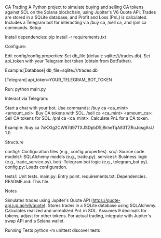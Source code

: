 CA Trading
A Python project to simulate buying and selling CA tokens against SOL on the Solana blockchain, using Jupiter's V6 Quote API. Trades are stored in a SQLite database, and Profit and Loss (PnL) is calculated. Includes a Telegram bot for interacting via /buy ca, /sell ca, and /pnl ca commands.
Setup

Install dependencies:
pip install -r requirements.txt


Configure:

Edit config/config.properties:
Set db_file (default: sqlite:///trades.db).
Set api_token with your Telegram bot token (obtain from BotFather).


Example:[Database]
db_file=sqlite:///trades.db

[Telegram]
api_token=YOUR_TELEGRAM_BOT_TOKEN




Run:
python main.py


Interact via Telegram:

Start a chat with your bot.
Use commands:
/buy ca <ca_mint> <amount_sol>: Buy CA tokens with SOL.
/sell ca <ca_mint> <amount_ca>: Sell CA tokens for SOL.
/pnl ca <ca_mint>: Calculate PnL for a CA token.


Example: /buy ca 7xKXtg2CW87d97TXJSDpbD5jBkheTqA83TZRuJosgAsU 1.0



Structure

config/: Configuration files (e.g., config.properties).
src/: Source code.
models/: SQLAlchemy models (e.g., trade.py).
services/: Business logic (e.g., trade_service.py).
bot/: Telegram bot logic (e.g., telegram_bot.py).
config.py: Loads configuration.


tests/: Unit tests.
main.py: Entry point.
requirements.txt: Dependencies.
README.md: This file.

Notes

Simulates trades using Jupiter's Quote API (https://quote-api.jup.ag/v6/quote).
Stores trades in a SQLite database using SQLAlchemy.
Calculates realized and unrealized PnL in SOL.
Assumes 9 decimals for tokens; adjust for other tokens.
For actual trading, integrate with Jupiter's swap API and a Solana wallet.

Running Tests
python -m unittest discover tests
